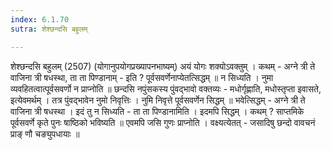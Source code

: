 ```yaml
---
index: 6.1.70
sutra: शेश्छन्दसि बहुलम्

---
```

 शेश्छन्दसि बहुलम् (2507) (योगानुपयोगप्रख्यापनभाष्यम्) अयं योगः शक्योऽवक्तुम् । कथम्  -  अग्ने त्री ते वाजिना त्री षधस्था, ता ता पिण्डानाम्  -  इति ? पूर्वसवर्णेनाप्येतत्सिद्धम् ॥ न सिध्यति । नुमा व्यवहितत्वात्पूर्वसवर्णो न प्राप्नोति ॥ छन्दसि नपुंसकस्य पुंवद्भावो वक्तव्यः  -  मधोर्गृह्णाति, मधोस्तृप्ता इवासते, इत्येवमर्थम् । तत्र पुंवद्भावेन नुमो निवृत्तिः । नुमि निवृत्ते पूर्वसवर्णेन सिद्धम् ॥ भवेत्सिद्धम्  -  अग्ने त्री ते वाजिना त्री षधस्था । इदं तु न सिध्यति  -  ता ता पिण्डानामिति । इदमपि सिद्धम् । कथम् ? साप्तमिके पूर्वसवर्णे कृते पुनः षाष्ठिको भविष्यति ॥ एवमपि जसि गुणः प्राप्नोति । वक्ष्यत्येतत्  -  जसादिषु छन्दो वावचनं प्राङ् णौ चङ्युपधायाः ॥ 